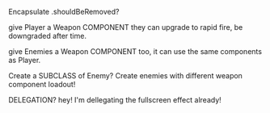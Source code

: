 Encapsulate .shouldBeRemoved?

give Player a Weapon COMPONENT they can upgrade to rapid fire, be downgraded after time.

give Enemies a Weapon COMPONENT too, it can use the same components as Player.

Create a SUBCLASS of Enemy?
Create enemies with different weapon component loadout!

DELEGATION? hey! I'm dellegating the fullscreen effect already!
